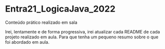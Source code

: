 # Entra21_LogicaJava_2022
Conteúdo prático realizado em sala

Irei, lentamente e de forma progressiva, irei atualizar cada README de cada projeto realizado em aula. Para que tenha um pequeno resumo sobre o que foi abordado em aula.
